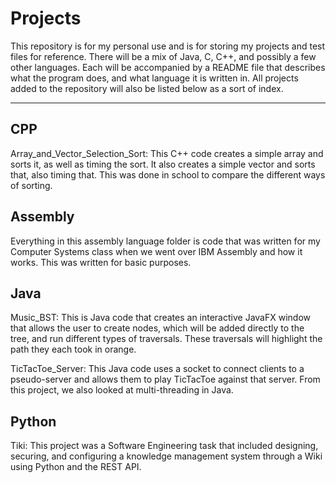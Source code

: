 # Projects

This repository is for my personal use and is for storing my projects and test files for reference. There will be a mix of Java, C, C++, and possibly a few other languages. Each will be accompanied by a README file that describes what the program does, and what language it is written in. All projects added to the repository will also be listed below as a sort of index.

------------------------------------------------------------------------------------------------------------------------------------------

## CPP

Array_and_Vector_Selection_Sort: This C++ code creates a simple array and sorts it, as well as timing the sort. It also creates a simple vector and sorts that, also timing that. This was done in school to compare the different ways of sorting.

## Assembly

Everything in this assembly language folder is code that was written for my Computer Systems class when we went over IBM Assembly and how it works. This was written for basic purposes.

## Java

Music_BST: This is Java code that creates an interactive JavaFX window that allows the user to create nodes, which will be added directly to the tree, and run different types of traversals. These traversals will highlight the path they each took in orange.

TicTacToe_Server: This Java code uses a socket to connect clients to a pseudo-server and allows them to play TicTacToe against that server. From this project, we also looked at multi-threading in Java.

## Python

Tiki: This project was a Software Engineering task that included designing, securing, and configuring a knowledge management system through a Wiki using Python and the REST API.
